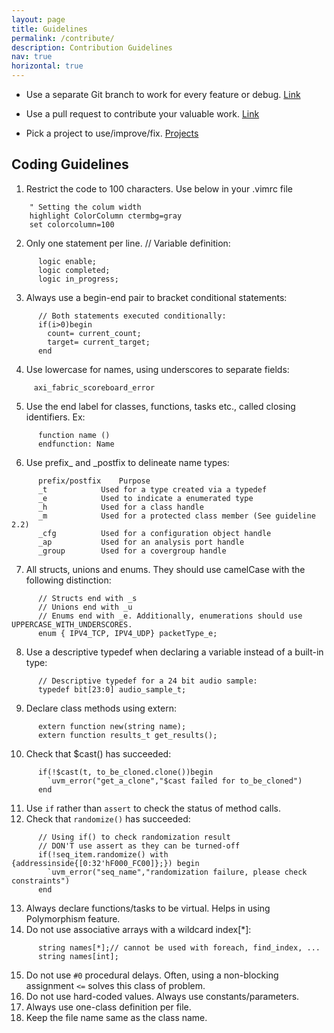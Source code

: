 ```yaml
---
layout: page
title: Guidelines
permalink: /contribute/
description: Contribution Guidelines
nav: true
horizontal: true
---
```


- Use a separate Git branch to work for every feature or debug. [Link](https://thenewstack.io/dont-mess-with-the-master-working-with-branches-in-git-and-github/)

- Use a pull request to contribute your valuable work. [Link](https://docs.github.com/en/pull-requests/collaborating-with-pull-requests/proposing-changes-to-your-work-with-pull-requests/creating-a-pull-request)

- Pick a project to use/improve/fix. [Projects](/Projects)

## Coding Guidelines

1. Restrict the code to 100 characters. Use below in your .vimrc file
```
    " Setting the colum width
    highlight ColorColumn ctermbg=gray
    set colorcolumn=100
```
2. Only one statement per line.
      // Variable definition:
```
      logic enable;
      logic completed;
      logic in_progress;
```
3. Always use a begin-end pair to bracket conditional statements:
```
      // Both statements executed conditionally:
      if(i>0)begin
        count= current_count;
        target= current_target;
      end     
```
4. Use lowercase for names, using underscores to separate fields:
```
     axi_fabric_scoreboard_error
```
5. Use the end label for classes, functions, tasks etc., called closing identifiers. Ex: 
```
      function name ()
      endfunction: Name
```
6. Use prefix_ and _postfix to delineate name types:
```
      prefix/postfix	Purpose
      _t            Used for a type created via a typedef
      _e            Used to indicate a enumerated type
      _h            Used for a class handle
      _m            Used for a protected class member (See guideline 2.2)
      _cfg          Used for a configuration object handle
      _ap           Used for an analysis port handle
      _group        Used for a covergroup handle
```
7. All structs, unions and enums. They should use camelCase with the following distinction:
```
      // Structs end with _s
      // Unions end with _u
      // Enums end with _e. Additionally, enumerations should use UPPERCASE_WITH_UNDERSCORES. 
      enum { IPV4_TCP, IPV4_UDP} packetType_e;
```
8. Use a descriptive typedef when declaring a variable instead of a built-in type:
```
      // Descriptive typedef for a 24 bit audio sample:
      typedef bit[23:0] audio_sample_t;
```
9. Declare class methods using extern:
```
      extern function new(string name);
      extern function results_t get_results();
```
10. Check that $cast() has succeeded:
```
      if(!$cast(t, to_be_cloned.clone())begin
        `uvm_error("get_a_clone","$cast failed for to_be_cloned")
      end
```
11. Use `if` rather than `assert` to check the status of method calls.
12. Check that `randomize()` has succeeded:
```
      // Using if() to check randomization result 
      // DON'T use assert as they can be turned-off
      if(!seq_item.randomize() with {addressinside{[0:32'hF000_FC00]};}) begin
        `uvm_error("seq_name","randomization failure, please check constraints")
      end
```
13. Always declare functions/tasks to be virtual. Helps in using Polymorphism feature.
14. Do not use associative arrays with a wildcard index[*]:
```
      string names[*];// cannot be used with foreach, find_index, ...
      string names[int];
```
15. Do not use `#0` procedural delays. Often, using a non-blocking assignment `<=` solves this class of problem.
16. Do not use hard-coded values. Always use constants/parameters. 
17. Always use one-class definition per file.
18. Keep the file name same as the class name. 

